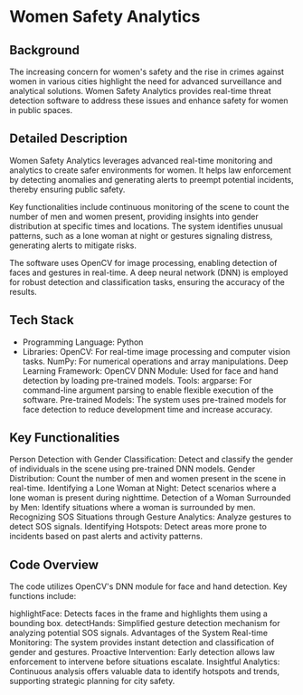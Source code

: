 # Women Safety Analytics

## Background
The increasing concern for women's safety and the rise in crimes against women in various cities highlight the need for advanced surveillance and analytical solutions. Women Safety Analytics provides real-time threat detection software to address these issues and enhance safety for women in public spaces.

## Detailed Description
Women Safety Analytics leverages advanced real-time monitoring and analytics to create safer environments for women. It helps law enforcement by detecting anomalies and generating alerts to preempt potential incidents, thereby ensuring public safety.

Key functionalities include continuous monitoring of the scene to count the number of men and women present, providing insights into gender distribution at specific times and locations. The system identifies unusual patterns, such as a lone woman at night or gestures signaling distress, generating alerts to mitigate risks.

The software uses OpenCV for image processing, enabling detection of faces and gestures in real-time. A deep neural network (DNN) is employed for robust detection and classification tasks, ensuring the accuracy of the results.

## Tech Stack
- Programming Language: Python
- Libraries:
OpenCV: For real-time image processing and computer vision tasks.
NumPy: For numerical operations and array manipulations.
Deep Learning Framework:
OpenCV DNN Module: Used for face and hand detection by loading pre-trained models.
Tools:
argparse: For command-line argument parsing to enable flexible execution of the software.
Pre-trained Models: The system uses pre-trained models for face detection to reduce development time and increase accuracy.

## Key Functionalities
Person Detection with Gender Classification: Detect and classify the gender of individuals in the scene using pre-trained DNN models.
Gender Distribution: Count the number of men and women present in the scene in real-time.
Identifying a Lone Woman at Night: Detect scenarios where a lone woman is present during nighttime.
Detection of a Woman Surrounded by Men: Identify situations where a woman is surrounded by men.
Recognizing SOS Situations through Gesture Analytics: Analyze gestures to detect SOS signals.
Identifying Hotspots: Detect areas more prone to incidents based on past alerts and activity patterns.

## Code Overview
The code utilizes OpenCV's DNN module for face and hand detection. Key functions include:

highlightFace: Detects faces in the frame and highlights them using a bounding box.
detectHands: Simplified gesture detection mechanism for analyzing potential SOS signals.
Advantages of the System
Real-time Monitoring: The system provides instant detection and classification of gender and gestures.
Proactive Intervention: Early detection allows law enforcement to intervene before situations escalate.
Insightful Analytics: Continuous analysis offers valuable data to identify hotspots and trends, supporting strategic planning for city safety.
